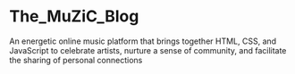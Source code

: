 # The_MuZiC_Blog
An energetic online music platform that brings together HTML, CSS, and JavaScript to celebrate artists, nurture a sense of community, and facilitate the sharing of personal connections
